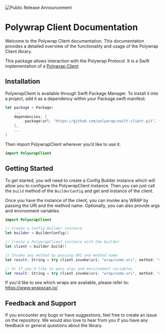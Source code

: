 ![Public Release Announcement](https://user-images.githubusercontent.com/5522128/177473887-2689cf25-7937-4620-8ca5-17620729a65d.png)

# Polywrap Client Documentation

Welcome to the Polywrap Client documentation. This documentation provides a detailed overview of the functionality and usage of the Polywrap Client library.


This package allows interaction with the Polywrap Protocol. It is a Swift implementation of a [Polywrap Client](https://docs.polywrap.io/clients)

## Installation

PolywrapClient is available through Swift Package Manager. To install it into a project, add it as a dependency within your Package.swift manifest:

```swift
let package = Package(
    ...
    dependencies: [
        .package(url: "https://github.com/polywrap/swift-client.git", from: "0.0.3")
    ],
    ...
)
```

Then import PolywrapClient wherever you’d like to use it:

```swift
import PolywrapClient
```
    
## Getting Started

To get started, you will need to create a Config Builder instance which will allow you to configure the PolywrapClient instance. Then you can just call the `build` method of the `BuilderConfig` and get and instance of the client.

Once you have the instance of the client, you can invoke any WRAP by passing the URI and the method name. Optionally, you can also provide args and environment variables.

```swift
import PolywrapClient

// Create a Config Builder instance
let builder = BuilderConfig()

// Create a PolywrapClient instance with the builder
let client = builder.build()

// Invoke any method by passing URI and method name
let result: String = try client.invoke(uri: "wrap/some-uri", method: "someMethod")

// Or if you'd like to pass args and environment variables
let result: String = try client.invoke(uri: "wrap/some-uri", method: "anotherMethod", args: someCodableStructInstance, env: anotherCodableStructInstace)

```

If you'd like to see which wraps are available, please refer to: https://www.wrapscan.io/

## Feedback and Support

If you encounter any bugs or have suggestions, feel free to create an issue on the repository. We would also love to hear from you if you have any feedback or general questions about the library.
